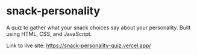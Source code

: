 # snack-personality
A quiz to gather what your snack choices say about your personality. Built using HTML, CSS, and JavaScript.

Link to live site: https://snack-personality-quiz.vercel.app/
